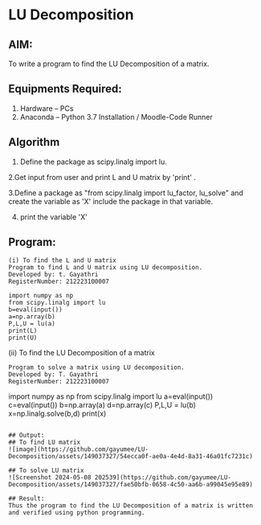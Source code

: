 # LU Decomposition 

## AIM:
To write a program to find the LU Decomposition of a matrix.

## Equipments Required:
1. Hardware – PCs
2. Anaconda – Python 3.7 Installation / Moodle-Code Runner

## Algorithm

1. Define the package as scipy.linalg import lu.

2.Get input from user and print L and U matrix by 'print' .

3.Define a package as "from scipy.linalg import lu_factor, lu_solve" and create the variable as 'X' include the package in that variable.

4.  print the variable 'X' 

## Program:
```
(i) To find the L and U matrix
Program to find L and U matrix using LU decomposition.
Developed by: t. Gayathri
RegisterNumber: 212223100007

import numpy as np
from scipy.linalg import lu
b=eval(input())
a=np.array(b)
P,L,U = lu(a)
print(L)
print(U)
```

(ii) To find the LU Decomposition of a matrix
```
Program to solve a matrix using LU decomposition.
Developed by: T. Gayathri
RegisterNumber: 212223100007
```
import numpy as np
from scipy.linalg import lu
a=eval(input())
c=eval(input())
b=np.array(a)
d=np.array(c)
P,L,U = lu(b)
x=np.linalg.solve(b,d)
print(x)
```

## Output:
## To find LU matrix
![image](https://github.com/gayumee/LU-Decomposition/assets/149037327/54ecca0f-ae0a-4e4d-8a31-46a01fc7231c)

## To solve LU matrix
![Screenshot 2024-05-08 202539](https://github.com/gayumee/LU-Decomposition/assets/149037327/fae50bfb-0658-4c50-aa6b-a99045e95e89)

## Result:
Thus the program to find the LU Decomposition of a matrix is written and verified using python programming.

